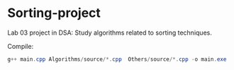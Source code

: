 # Sorting-project
Lab 03 project in DSA: Study algorithms related to sorting techniques.


Compile: 

``` powershell
g++ main.cpp Algorithms/source/*.cpp  Others/source/*.cpp -o main.exe
```